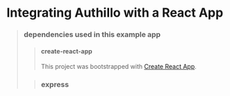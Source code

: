 # Integrating Authillo with a React App

> ### dependencies used in this example app
>
> > #### create-react-app
> >
> > This project was bootstrapped with [Create React App](https://github.com/facebook/create-react-app).
>
> > ### express
